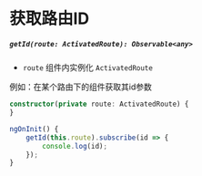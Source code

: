 # 获取路由ID

##### `getId(route: ActivatedRoute): Observable<any>`

- `route` 组件内实例化 `ActivatedRoute`

例如：在某个路由下的组件获取其id参数

``` typescript
constructor(private route: ActivatedRoute) {
}

ngOnInit() {
    getId(this.route).subscribe(id => {
        console.log(id);
    });
}
```